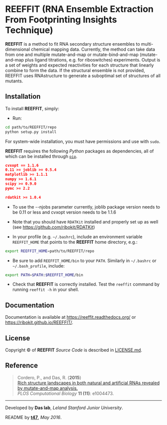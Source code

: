 # REEFFIT (RNA Ensemble Extraction From Footprinting Insights Technique)

**REEFFIT** is a method to fit RNA secondary structure ensembles to multi-dimensional chemical mapping data. Currently, the method can take data from one and multiple mutate-and-map or mutate-bind-and-map (mutate-and-map plus ligand titrations, e.g. for riboswitches) experiments. Output is a set of weights and expected reactivities for each structure that linearly combine to form the data. If the structural ensemble is not provided, REEFFIT uses RNAstructure to generate a suboptimal set of structures of all mutants.

## Installation

To install **REEFFIT**, simply:

* Run:
```bash
cd path/to/REEFFIT/repo
python setup.py install
```

For system-wide installation, you must have permissions and use with `sudo`.

**REEFFIT** requires the following *Python* packages as dependencies, all of which can be installed through [`pip`](https://pip.pypa.io/).
```json
cvxopt == 1.1.6
0.11 >= joblib >= 0.5.4
matplotlib >= 1.1.1
numpy >= 1.6.1
scipy >= 0.9.0
pymc >= 2.2

rdatkit >= 1.0.4
```

* To use the --njobs parameter currently, joblib package version needs to be 0.11 or less and cvxopt version needs to be 1.1.6

* Note that you should have `RDATKit` installed and properly set up as well (see https://github.com/ribokit/RDATKit)

* In your profile (e.g. `~/.bashrc`), include an environment variable `REEFFIT_HOME` that points to the **REEFFIT** home directory, e.g.:
```bash
export REEFFIT_HOME=path/to/REEFFIT/repo
```

* Be sure to add `REEFFIT_HOME/bin` to your `PATH`. Similarly in `~/.bashrc` or `~/.bash_profile`, include:
```bash
export PATH=$PATH:$REEFFIT_HOME/bin
```

* Check that **REEFFIT** is correctly installed. Test the `reeffit` command by running `reeffit -h` in your shell.

## Documentation

Documentation is available at https://reeffit.readthedocs.org/ or https://ribokit.github.io/REEFFIT/.

## License

Copyright &copy; of **REEFFIT** _Source Code_ is described in [LICENSE.md](https://github.com/ribokit/REEFFIT/blob/master/LICENSE.md).

## Reference

> Cordero, P., and Das, R. (**2015**)<br/>
>[Rich structure landscapes in both natural and artificial RNAs revealed by mutate-and-map analysis.](http://journals.plos.org/ploscompbiol/article?id=10.1371/journal.pcbi.1004473)<br/>
>*PLOS Computational Biology* **11 (11)**: e1004473.

<hr/>

Developed by **Das lab**, _Leland Stanford Junior University_.

README by [**t47**](https://t47.io/), *May 2016*.

